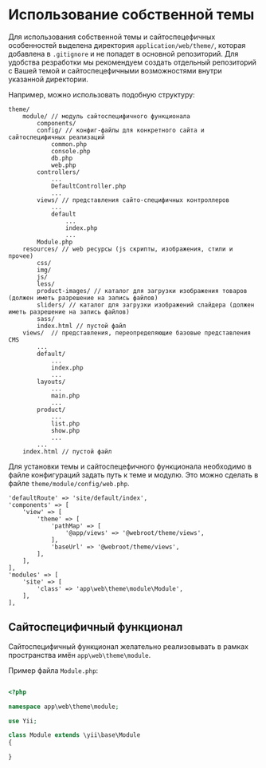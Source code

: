# Использование собственной темы

Для использования собственной темы и сайтоспецефичных особенностей выделена директория `application/web/theme/`, которая добавлена в `.gitignore` и не попадет в основной репозиторий. Для удобства резработки мы рекомендуем создать отдельный репозиторий с Вашей темой и сайтоспецефичными возможностями внутри указанной директории.

Например, можно использовать подобную структуру:

```
theme/
	module/ // модуль сайтоспецифичного функционала
		components/
		config/ // конфиг-файлы для конкретного сайта и сайтоспецифичных реализаций
			common.php
			console.php
			db.php
			web.php 
		controllers/
			...
			DefaultController.php
			...
		views/ // представления сайто-специфичных контроллеров
			...
			default
				...
				index.php
				...
		Module.php
	resources/ // web ресурсы (js скрипты, изображения, стили и прочее)
		css/
		img/
		js/
		less/
		product-images/ // каталог для загрузки изображения товаров (должен иметь разрешение на запись файлов)
		sliders/ // каталог для загрузки изображений слайдера (должен иметь разрешение на запись файлов)
		sass/
		index.html // пустой файл
	views/  // представления, переопределяющие базовые представления CMS
		...
		default/
			...
			index.php
			...
		layouts/
			...
			main.php
			...
		product/
			...
			list.php
			show.php
			...
		...
	index.html // пустой файл
```

Для установки темы и сайтоспецефичного функционала необходимо в файле конфигураций задать путь к теме и модулю. Это можно сделать в файле `theme/module/config/web.php`.


```
'defaultRoute' => 'site/default/index',
'components' => [
    'view' => [
        'theme' => [
            'pathMap' => [
                '@app/views' => '@webroot/theme/views',
            ],
            'baseUrl' => '@webroot/theme/views',
        ],
    ],
],
'modules' => [
    'site' => [
        'class' => 'app\web\theme\module\Module',
    ],
],
```

## Сайтоспецифичный функционал

Сайтоспецифичный функционал желательно реализовывать в рамках пространства имён `app\web\theme\module`.

Пример файла `Module.php`:

``` php

<?php

namespace app\web\theme\module;

use Yii;

class Module extends \yii\base\Module
{

}

```